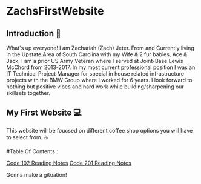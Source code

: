 # ZachsFirstWebsite

## Introduction :wave:
What's up everyone! I am Zachariah (Zach) Jeter. From and Currently living in the Upstate Area of South Carolina with my Wife & 2 fur babies, Ace & Jack. I am a prior US Army Veteran where I served at Joint-Base Lewis McChord from 2013-2017.  In my most current professional position I was an IT Technical Project Manager for special in house related infrastructure projects with the BMW Group where I worked for 6 years. I look forward to nothing but positive vibes and hard work while building/sharpening our skillsets together.

## My First Website :computer:

This website will be foucsed on different coffee shop options you will have to select from. :coffee:

#Table Of Contents :

[Code 102 Reading Notes](https://github.com/Zjet95/reading-notes102)
[Code 201 Reading Notes](/home/adduser/projects/courses/code-102/ZachsProfilePage/Code_201Notes)


Gonna make a gituation!
